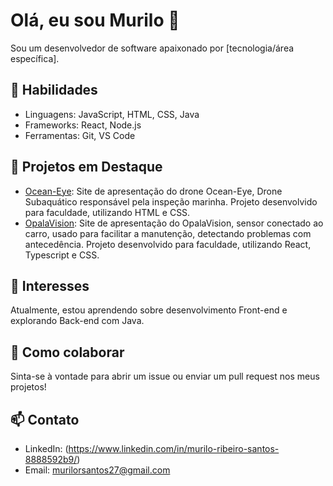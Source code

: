 # Olá, eu sou Murilo 👋

Sou um desenvolvedor de software apaixonado por [tecnologia/área específica]. 

## 🚀 Habilidades
- Linguagens: JavaScript, HTML, CSS, Java
- Frameworks: React, Node.js
- Ferramentas: Git, VS Code

## 🌟 Projetos em Destaque
- [Ocean-Eye](https://github.com/murilors27/Ocean-Eye): Site de apresentação do drone Ocean-Eye, Drone Subaquático responsável pela inspeção marinha. Projeto desenvolvido para faculdade, utilizando HTML e CSS.
- [OpalaVision](https://github.com/murilors27/cs3-frontend): Site de apresentação do OpalaVision, sensor conectado ao carro, usado para facilitar a manutenção, detectando problemas com antecedência.
Projeto desenvolvido para faculdade, utilizando React, Typescript e CSS.

## 🎯 Interesses
Atualmente, estou aprendendo sobre desenvolvimento Front-end e explorando Back-end com Java.

## 🤝 Como colaborar
Sinta-se à vontade para abrir um issue ou enviar um pull request nos meus projetos!

## 📫 Contato
- LinkedIn: (https://www.linkedin.com/in/murilo-ribeiro-santos-8888592b9/)
- Email: murilorsantos27@gmail.com

